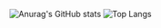 ![Anurag's GitHub stats](https://github-readme-stats-amber-five-16.vercel.app/api?username=MikeOomen&show_icons=true&theme=tokyonight)
![Top Langs](https://github-readme-stats-amber-five-16.vercel.app/api/top-langs/?username=MikeOomenA&show_icons=true&theme=tokyonight)
